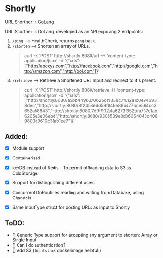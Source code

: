 Shortly
=======
URL Shortner in GoLang 

URL Shortner in GoLang, developed as an API exposing 2 endpoints:
1. `/ping` --> HealthCheck, returns `pong` back.
2. `/shorten` --> Shorten an array of URLs.
    > curl -X 'POST' http://shortly:8080/url -H 'content-type: application/json' -d '{"urls": ["http://abcxyz.com","http://facebook.com","http://google.com","http://amazon.com","http://bol.com"]}'
3. `/retrieve` --> Retrieve a Shortened URL Input and redirect to it's parent.
    > curl -X 'POST' http://shortly:8080/retrieve -H 'content-type: application/json' -d '{"urls": ["http://shortly:8080/a9bb4496370625c19838c7f812a1c0e946938dec","http://shortly:8080/8f2453e6d59f946e89bd77bce564cc3652a58843","http://shortly:8080/7d9f902afa6273f852bfa737e1ab6205e3e06ebd","http://shortly:8080/9308539e8d36064043c4089803d9610c31ab1ee7"]}'

## Added:
- [x] Module support
- [x] Containerised
- [x] keyDB instead of Redis - To permit offloading data to S3 as ColdStorage.
- [x] Support for distinguishing different users
- [x] Concurrent GoRoutines reading and writing from Database, using Channels
- [x] Same inputType struct for posting URLs as input to Shortly 


## ToDO:
- [] Generic Type support for accepting any argument to shorten: Array or Single Input
- [] Can I do authentication? 
- [] Add S3 (`localstack` dockerimage helpful.)